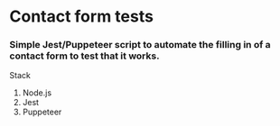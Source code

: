 <h1>Contact form tests</h1>
<h3>Simple Jest/Puppeteer script to automate the filling in of a contact form to test that it works.</h3>
<p>Stack</p>
<ol>
<li>Node.js</li>
<li>Jest</li>
<li>Puppeteer</li>
</ol>